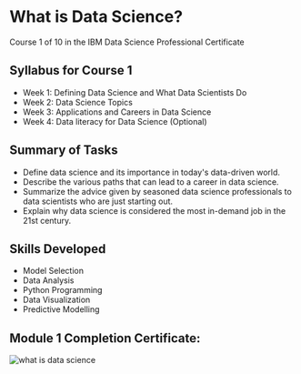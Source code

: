 # What is Data Science?
Course 1 of 10 in the IBM Data Science Professional Certificate
## Syllabus for Course 1
- Week 1: Defining Data Science and What Data Scientists Do
- Week 2: Data Science Topics
- Week 3: Applications and Careers in Data Science
- Week 4: Data literacy for Data Science (Optional)
## Summary of Tasks
- Define data science and its importance in today's data-driven world.
- Describe the various paths that can lead to a career in data science.
- Summarize the advice given by seasoned data science professionals to data scientists who are just starting out.
- Explain why data science is considered the most in-demand job in the 21st century.
## Skills Developed
- Model Selection
- Data Analysis
- Python Programming
- Data Visualization
- Predictive Modelling
## Module 1 Completion Certificate:
![what is data science](https://github.com/KailaniBailey/IBM-Data-Science-Professional-Certificate/assets/158431578/5e1f3e15-dbd5-4ff4-9049-2cb3a158d8d8)

